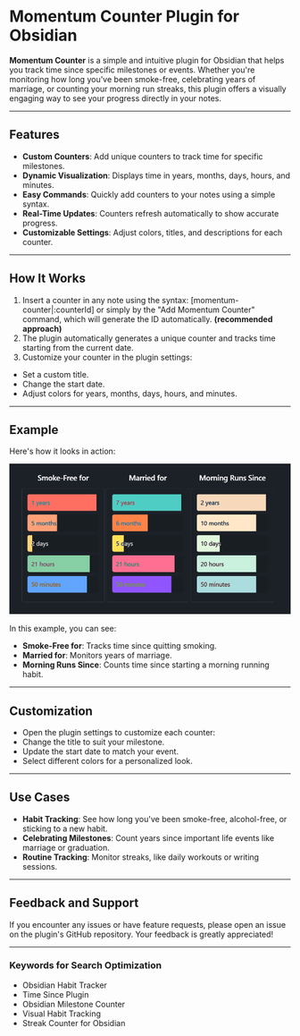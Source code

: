 # Momentum Counter Plugin for Obsidian

**Momentum Counter** is a simple and intuitive plugin for Obsidian that helps you track time since specific milestones or events. Whether you're monitoring how long you've been smoke-free, celebrating years of marriage, or counting your morning run streaks, this plugin offers a visually engaging way to see your progress directly in your notes.

---

## Features

- **Custom Counters**: Add unique counters to track time for specific milestones.
- **Dynamic Visualization**: Displays time in years, months, days, hours, and minutes.
- **Easy Commands**: Quickly add counters to your notes using a simple syntax.
- **Real-Time Updates**: Counters refresh automatically to show accurate progress.
- **Customizable Settings**: Adjust colors, titles, and descriptions for each counter.

---

## How It Works

1. Insert a counter in any note using the syntax: [momentum-counter|:counterId] or simply by the "Add Momentum Counter" command, which will generate the ID automatically. **(recommended approach)**
2. The plugin automatically generates a unique counter and tracks time starting from the current date.
3. Customize your counter in the plugin settings:
- Set a custom title.
- Change the start date.
- Adjust colors for years, months, days, hours, and minutes.

---

## Example

Here's how it looks in action:

![Momentum Counter Example](https://github.com/goxxu/obsidian-momentum/blob/main/example.png?raw=true)

In this example, you can see:
- **Smoke-Free for**: Tracks time since quitting smoking.
- **Married for**: Monitors years of marriage.
- **Morning Runs Since**: Counts time since starting a morning running habit.

---

## Customization

- Open the plugin settings to customize each counter:
- Change the title to suit your milestone.
- Update the start date to match your event.
- Select different colors for a personalized look.

---

## Use Cases

- **Habit Tracking**: See how long you've been smoke-free, alcohol-free, or sticking to a new habit.
- **Celebrating Milestones**: Count years since important life events like marriage or graduation.
- **Routine Tracking**: Monitor streaks, like daily workouts or writing sessions.

---

## Feedback and Support

If you encounter any issues or have feature requests, please open an issue on the plugin's GitHub repository. Your feedback is greatly appreciated!

---

### Keywords for Search Optimization

- Obsidian Habit Tracker
- Time Since Plugin
- Obsidian Milestone Counter
- Visual Habit Tracking
- Streak Counter for Obsidian